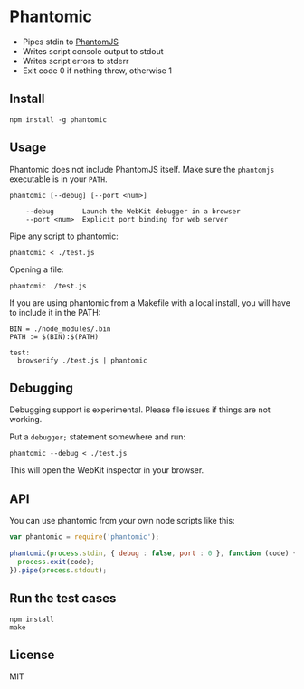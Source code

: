 # Phantomic

- Pipes stdin to [PhantomJS](http://phantomjs.org)
- Writes script console output to stdout
- Writes script errors to stderr
- Exit code 0 if nothing threw, otherwise 1

## Install

```
npm install -g phantomic
```

## Usage

Phantomic does not include PhantomJS itself. Make sure the `phantomjs`
executable is in your `PATH`.

```
phantomic [--debug] [--port <num>]

    --debug       Launch the WebKit debugger in a browser
    --port <num>  Explicit port binding for web server
```

Pipe any script to phantomic:

```
phantomic < ./test.js
```

Opening a file:

```
phantomic ./test.js
```

If you are using phantomic from a Makefile with a local install, you will have
to include it in the PATH:

```
BIN = ./node_modules/.bin
PATH := $(BIN):$(PATH)

test:
  browserify ./test.js | phantomic
```

## Debugging

Debugging support is experimental. Please file issues if things are not
working.

Put a `debugger;` statement somewhere and run:

```
phantomic --debug < ./test.js
```

This will open the WebKit inspector in your browser.

## API

You can use phantomic from your own node scripts like this:

```js
var phantomic = require('phantomic');

phantomic(process.stdin, { debug : false, port : 0 }, function (code) {
  process.exit(code);
}).pipe(process.stdout);
```

## Run the test cases

```
npm install
make
```

## License

MIT
